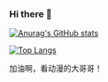 ### Hi there 👋

<!--
**NSaal/NSaal** is a ✨ _special_ ✨ repository because its `README.md` (this file) appears on your GitHub profile.

Here are some ideas to get you started:

- 🔭 I’m currently working on ...
- 🌱 I’m currently learning ...
- 👯 I’m looking to collaborate on ...
- 🤔 I’m looking for help with ...
- 💬 Ask me about ...
- 📫 How to reach me: ...
- 😄 Pronouns: ...
- ⚡ Fun fact: ...
-->


[![Anurag's GitHub stats](https://github-readme-stats.vercel.app/api?username=NSaal)](https://github.com/anuraghazra/github-readme-stats)

[![Top Langs](https://github-readme-stats.vercel.app/api/top-langs/?username=NSaal&layout=compact)](https://github.com/anuraghazra/github-readme-stats)

加油啊，看动漫的大哥哥！
